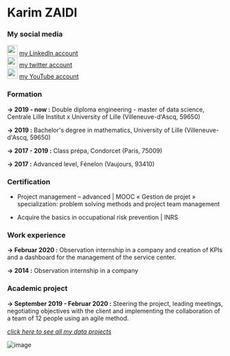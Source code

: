 # Karim ZAIDI

### My social media

<img src="https://cdn.freebiesupply.com/logos/large/2x/linkedin-icon-logo-png-transparent.png" width="24"> [my LinkedIn account](https://www.linkedin.com)  
<img src="https://logodownload.org/wp-content/uploads/2014/09/twitter-logo-1-1.png" width="24"> [my twitter account](https://twitter.com/)  
<img src="https://img.favpng.com/20/12/15/youtube-kids-logo-png-favpng-JGLG77wUvkCUia4GXe51wsJBL.jpg" width="24"> [my YouTube account](https://youtube.com/)  


### Formation

**-> 2019 - now :** Double diploma engineering - master of data science, Centrale Lille Institut x University of Lille (Villeneuve-d'Ascq, 59650)

**-> 2019 :** Bachelor's degree in mathematics, University of Lille (Villeneuve-d'Ascq, 59650)

**-> 2017 - 2019 :** Class prépa, Condorcet (Paris, 75009)

**-> 2017 :** Advanced level, Fénelon (Vaujours, 93410)


### Certification

- Project management – advanced \| MOOC « Gestion de projet »
specialization: problem solving methods and project team management

- Acquire the basics in occupational risk prevention \| INRS


### Work experience

**-> Februar 2020 :** Observation internship in a company and creation of KPIs and a dashboard for the management of the service center.

**-> 2014 :** Observation internship in a company


### Academic project

**-> September 2019 - Februar 2020 :** Steering the project, leading meetings, negotiating objectives with the client and implementing the collaboration of a team of 12 people using an agile method.

_[click here to see all my data projects](https://github.com/karim-zaidi?tab=projects)_

![image](https://www.pofilo.fr/img/SPOF-github/github1600.png)
